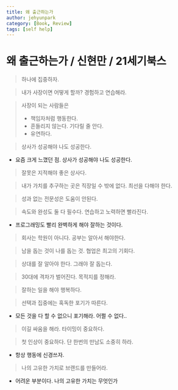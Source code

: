 ```yaml
---
title: 왜 출근하는가
author: jehyunpark
category: [Book, Review]
tags: [self help]
---
```


# 왜 출근하는가 / 신현만 / 21세기북스

> 하나에 집중하자.

> 내가 사장이면 어떻게 할까? 경험하고 연습해라.

> 사장이 되는 사람들은
> - 책임자처럼 행동한다.
> - 흔들리지 않는다. 기다릴 줄 안다.
> - 유연하다.

> 상사가 성공해야 나도 성공한다.

- 요즘 크게 느꼈던 점. 상사가 성공해야 나도 성공한다.

> 잘못은 지적해야 좋은 상사다.

> 내가 가치를 추구하는 곳은 직장일 수 밖에 없다. 최선을 다해야 한다.

> 성과 없는 전문성은 도움이 안된다.

> 속도와 완성도 둘 다 필수다. 연습하고 노력하면 빨라진다.

- 프로그래밍도 빨리 완벽하게 해야 잘하는 것이다.

> 회사는 학원이 아니다. 공부는 알아서 해야한다.

> 남을 돕는 것이 나를 돕는 것. 협업은 최고의 기회다.

> 상대를 잘 알아야 한다. 그래야 잘 돕는다.

> 30대에 격차가 벌어진다. 목적지를 정해라.

> 잘하는 일을 해야 행복하다.

> 선택과 집중에는 혹독한 포기가 따른다.

- 모든 것을 다 할 수 없으니 포기해라. 어쩔 수 없다..

> 이길 싸움을 해라. 타이밍이 중요하다.

> 첫 인상이 중요하다. 단 한번의 만남도 소중히 하라.

- 항상 행동에 신경쓰자.

> 나의 고유한 가치로 브랜드를 만들어라.

- 어려운 부분이다. 나의 고유한 가치는 무엇인가
